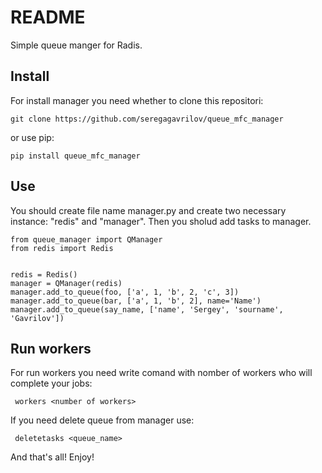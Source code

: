 # README 

Simple queue manger for Radis.


## Install

For install manager you need whether to clone this repositori:

```
git clone https://github.com/seregagavrilov/queue_mfc_manager
```

or use pip:

```
pip install queue_mfc_manager
```
## Use                   
You should create file name manager.py and create two necessary instance: "redis" and "manager". 
Then you sholud add tasks to manager.
                  
```
from queue_manager import QManager
from redis import Redis


redis = Redis()
manager = QManager(redis)
manager.add_to_queue(foo, ['a', 1, 'b', 2, 'c', 3])
manager.add_to_queue(bar, ['a', 1, 'b', 2], name='Name')
manager.add_to_queue(say_name, ['name', 'Sergey', 'sourname', 'Gavrilov'])
```
## Run workers
For run workers you need write comand with nomber of workers who will complete your jobs:
```
 workers <number of workers>
```
If you need delete queue from manager use:
```
 deletetasks <queue_name>
```
And that's all! Enjoy!
